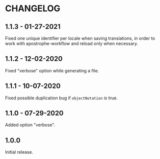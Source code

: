 # CHANGELOG

## 1.1.3 - 01-27-2021

Fixed one unique identifier per locale when saving translations, in order to work with apostrophe-workflow and reload only when necessary.

## 1.1.2 - 12-02-2020

Fixed "verbose" option while generating a file.

## 1.1.1 - 10-07-2020

Fixed possible duplication bug if `objectNotation` is true.

## 1.1.0 - 07-29-2020

Added option "verbose".

## 1.0.0

Initial release.

